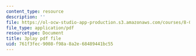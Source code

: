 ```yaml
---
content_type: resource
description: ''
file: https://ol-ocw-studio-app-production.s3.amazonaws.com/courses/8-01sc-classical-mechanics-fall-2016/761f3fec9008f98a8a2e68489441bc55_TvdmaZR6m8Q.pdf
file_type: application/pdf
resourcetype: Document
title: 3play pdf file
uid: 761f3fec-9008-f98a-8a2e-68489441bc55
---
```

